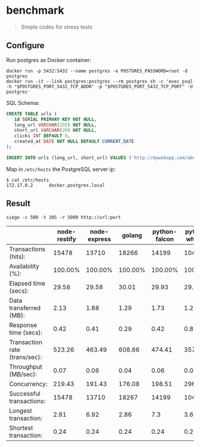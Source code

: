 # benchmark
> Simple codes for stress tests

## Configure

Run postgres as Docker container:

    docker run -p 5432:5432 --name postgres -e POSTGRES_PASSWORD=root -d postgres
    docker run -it --link postgres:postgres --rm postgres sh -c 'exec psql -h "$POSTGRES_PORT_5432_TCP_ADDR" -p "$POSTGRES_PORT_5432_TCP_PORT" -U postgres'

SQL Schema:

```sql
CREATE TABLE urls (
   id SERIAL PRIMARY KEY NOT NULL,
   long_url VARCHAR(250) NOT NULL,
   short_url VARCHAR(20) NOT NULL,
   clicks INT DEFAULT 0,
   created_at DATE NOT NULL DEFAULT CURRENT_DATE
);

INSERT INTO urls (long_url, short_url) VALUES ('http://mywebapp.com/about', 'http://goo.gl/7dh3');
```

Map in `/etc/hosts` the PostgreSQL server ip:

    $ cat /etc/hosts
    172.17.0.2      docker.postgres.local

## Result

    siege -c 500 -t 30S -r 5000 http://url:port

|                              | node-restify | node-express | golang  | python-falcon | python-wheezy | php-pure |
| ---------------------------- | ------------ | ------------ | ------- | ------------- | ------------- | ---------|
| Transactions (hits):         | 15478        | 13710        | 18266   | 14199         | 10471         | 8850     |
| Availability (%):            | 100.00%      | 100.00%      | 100.00% | 100.00%       | 100.00%       | 100.00%  |
| Elapsed time (secs):         | 29.58        | 29.58        | 30.01   | 29.93         | 29.33         | 29.06    |
| Data transferred (MB):       | 2.13         | 1.88         | 1.29    | 1.73          | 1.28          | 1.2      |
| Response time (secs):        | 0.42         | 0.41         | 0.29    | 0.42          | 0.83          | 0.67     |
| Transaction rate (trans/sec):| 523.26       | 463.49       | 608.66  | 474.41        | 357.01        | 304.54   |
| Throughput (MB/sec):         | 0.07         | 0.06         | 0.04    | 0.06          | 0.04          | 0.04     |
| Concurrency:                 | 219.43       | 191.43       | 176.08  | 198.51        | 296.12        | 202.53   |
| Successful transactions:     | 15478        | 13710        | 18267   | 14199         | 10471         | 8850     |
| Longest transaction:         | 2.81         | 6.92         | 2.86    | 7.3           | 3.62          | 21.28    |
| Shortest transaction:        | 0.24         | 0.24         | 0.24    | 0.24          | 0.26          | 0.24     |

